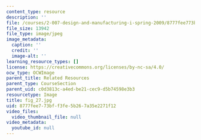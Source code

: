 ```yaml
---
content_type: resource
description: ''
file: /courses/2-007-design-and-manufacturing-i-spring-2009/8777fee773bff3fe5b267a35e2271f12_fig_27.jpg
file_size: 13942
file_type: image/jpeg
image_metadata:
  caption: ''
  credit: ''
  image-alt: ''
learning_resource_types: []
license: https://creativecommons.org/licenses/by-nc-sa/4.0/
ocw_type: OCWImage
parent_title: Related Resources
parent_type: CourseSection
parent_uid: c0d3813c-a4ed-be21-cec9-d5b74598e3b3
resourcetype: Image
title: fig_27.jpg
uid: 8777fee7-73bf-f3fe-5b26-7a35e2271f12
video_files:
  video_thumbnail_file: null
video_metadata:
  youtube_id: null
---
```


